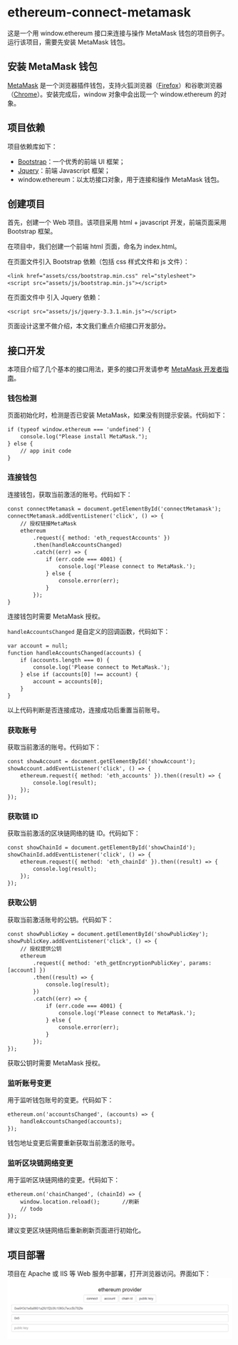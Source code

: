 # ethereum-connect-metamask
这是一个用 window.ethereum 接口来连接与操作 MetaMask 钱包的项目例子。运行该项目，需要先安装 MetaMask 钱包。

## 安装 MetaMask 钱包
[MetaMask](https://metamask.io/) 是一个浏览器插件钱包，支持火狐浏览器（[Firefox](https://www.mozilla.org/)）和谷歌浏览器（[Chrome](https://www.google.cn/intl/zh-CN/chrome/)）。安装完成后，window 对象中会出现一个 window.ethereum 的对象。

## 项目依赖
项目依赖库如下：
- [Bootstrap](https://v3.bootcss.com/)：一个优秀的前端 UI 框架；
- [Jquery](https://jquery.com/)：前端 Javascript 框架；
- window.ethereum：以太坊接口对象，用于连接和操作 MetaMask 钱包。

## 创建项目

首先，创建一个 Web 项目。该项目采用 html + javascript 开发，前端页面采用 Bootstrap 框架。

在项目中，我们创建一个前端 html 页面，命名为 index.html。

在页面文件引入 Bootstrap 依赖（包括 css 样式文件和 js 文件）：

```
<link href="assets/css/bootstrap.min.css" rel="stylesheet">
<script src="assets/js/bootstrap.min.js"></script>
```

在页面文件中 引入 Jquery 依赖：

```
<script src="assets/js/jquery-3.3.1.min.js"></script>
```

页面设计这里不做介绍，本文我们重点介绍接口开发部分。

## 接口开发

本项目介绍了几个基本的接口用法，更多的接口开发请参考 [MetaMask 开发者指南](https://docs.metamask.io/guide/)。

### 钱包检测

页面初始化时，检测是否已安装 MetaMask，如果没有则提示安装。代码如下：

```
if (typeof window.ethereum === 'undefined') {
	console.log("Please install MetaMask.");
} else {
	// app init code
}
```

### 连接钱包

连接钱包，获取当前激活的账号。代码如下：

```
const connectMetamask = document.getElementById('connectMetamask');
connectMetamask.addEventListener('click', () => {
	// 授权链接MetaMask
	ethereum
        .request({ method: 'eth_requestAccounts' })
        .then(handleAccountsChanged)
        .catch((err) => {
            if (err.code === 4001) {
                console.log('Please connect to MetaMask.');
            } else {
                console.error(err);
            }
        });
}
```

连接钱包时需要 MetaMask 授权。

`handleAccountsChanged` 是自定义的回调函数，代码如下：

```
var account = null;
function handleAccountsChanged(accounts) {
	if (accounts.length === 0) {
		console.log('Please connect to MetaMask.');
	} else if (accounts[0] !== account) {
		account = accounts[0];
	}
}
```

以上代码判断是否连接成功，连接成功后重置当前账号。

### 获取账号

获取当前激活的账号。代码如下：

```
const showAccount = document.getElementById('showAccount');
showAccount.addEventListener('click', () => {
	ethereum.request({ method: 'eth_accounts' }).then((result) => {
		console.log(result);
	});
});
```

### 获取链 ID

获取当前激活的区块链网络的链 ID。代码如下：

```
const showChainId = document.getElementById('showChainId');
showChainId.addEventListener('click', () => {
    ethereum.request({ method: 'eth_chainId' }).then((result) => {
    	console.log(result);
   	});
});
```

### 获取公钥

获取当前激活账号的公钥。代码如下：

```
const showPublicKey = document.getElementById('showPublicKey');
showPublicKey.addEventListener('click', () => {
    // 授权提供公钥
    ethereum
    	.request({ method: 'eth_getEncryptionPublicKey', params: [account] })
    	.then((result) => {
    		console.log(result);
    	})
    	.catch((err) => {
    		if (err.code === 4001) {
    			console.log('Please connect to MetaMask.');
    		} else {
    			console.error(err);
    		}
    	});
});
```

获取公钥时需要 MetaMask 授权。

### 监听账号变更

用于监听钱包账号的变更。代码如下：

```
ethereum.on('accountsChanged', (accounts) => {
	handleAccountsChanged(accounts);
});
```

钱包地址变更后需要重新获取当前激活的账号。

### 监听区块链网络变更

用于监听区块链网络的变更。代码如下：

```
ethereum.on('chainChanged', (chainId) => {
	window.location.reload();		//刷新
	// todo
});
```

建议变更区块链网络后重新刷新页面进行初始化。

## 项目部署

项目在 Apache 或 IIS 等 Web 服务中部署，打开浏览器访问。界面如下：
![](./assets/images/ethereum-connect-metamask.png)
